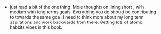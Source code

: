 - just read a bit of the one thing. More thoughts on lining short , with medium with long terms goals. Everything you do should be contributing to towards the same goal. I need to think more about my long term aspirations and work backwards from there. Getting lots of atomic habbits vibes in this book.
